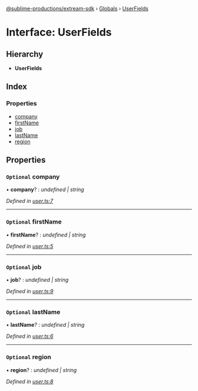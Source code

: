 [@sublime-productions/extream-sdk](../README.md) › [Globals](../globals.md) › [UserFields](userfields.md)

# Interface: UserFields

## Hierarchy

* **UserFields**

## Index

### Properties

* [company](userfields.md#optional-company)
* [firstName](userfields.md#optional-firstname)
* [job](userfields.md#optional-job)
* [lastName](userfields.md#optional-lastname)
* [region](userfields.md#optional-region)

## Properties

### `Optional` company

• **company**? : *undefined | string*

*Defined in [user.ts:7](https://github.com/Extream-SaaS/ex-sdk/blob/4323002/src/user.ts#L7)*

___

### `Optional` firstName

• **firstName**? : *undefined | string*

*Defined in [user.ts:5](https://github.com/Extream-SaaS/ex-sdk/blob/4323002/src/user.ts#L5)*

___

### `Optional` job

• **job**? : *undefined | string*

*Defined in [user.ts:9](https://github.com/Extream-SaaS/ex-sdk/blob/4323002/src/user.ts#L9)*

___

### `Optional` lastName

• **lastName**? : *undefined | string*

*Defined in [user.ts:6](https://github.com/Extream-SaaS/ex-sdk/blob/4323002/src/user.ts#L6)*

___

### `Optional` region

• **region**? : *undefined | string*

*Defined in [user.ts:8](https://github.com/Extream-SaaS/ex-sdk/blob/4323002/src/user.ts#L8)*
